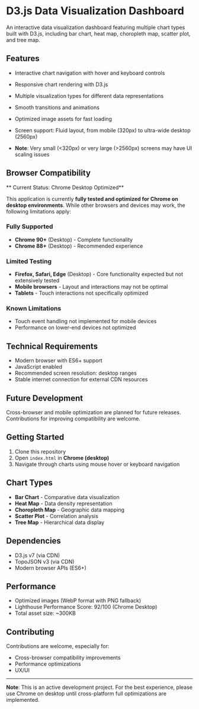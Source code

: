 # D3.js Data Visualization Dashboard

An interactive data visualization dashboard featuring multiple chart types built with D3.js, including bar chart, heat map, choropleth map, scatter plot, and tree map.

## Features

- Interactive chart navigation with hover and keyboard controls
- Responsive chart rendering with D3.js
- Multiple visualization types for different data representations
- Smooth transitions and animations
- Optimized image assets for fast loading
- Screen support: Fluid layout, from mobile (320px) to ultra-wide desktop (2560px)

- **Note**: Very small (<320px) or very large (>2560px) screens may have UI scaling issues

## Browser Compatibility

** Current Status: Chrome Desktop Optimized**

This application is currently **fully tested and optimized for Chrome on desktop environments**. While other browsers and devices may work, the following limitations apply:

### Fully Supported

- **Chrome 90+** (Desktop) - Complete functionality
- **Chrome 88+** (Desktop) - Recommended experience

### Limited Testing

- **Firefox, Safari, Edge** (Desktop) - Core functionality expected but not extensively tested
- **Mobile browsers** - Layout and interactions may not be optimal
- **Tablets** - Touch interactions not specifically optimized

### Known Limitations

- Touch event handling not implemented for mobile devices
- Performance on lower-end devices not optimized

## Technical Requirements

- Modern browser with ES6+ support
- JavaScript enabled
- Recommended screen resolution: desktop ranges
- Stable internet connection for external CDN resources

## Future Development

Cross-browser and mobile optimization are planned for future releases. Contributions for improving compatibility are welcome.

## Getting Started

1. Clone this repository
2. Open `index.html` in **Chrome (desktop)**
3. Navigate through charts using mouse hover or keyboard navigation

## Chart Types

- **Bar Chart** - Comparative data visualization
- **Heat Map** - Data density representation
- **Choropleth Map** - Geographic data mapping
- **Scatter Plot** - Correlation analysis
- **Tree Map** - Hierarchical data display

## Dependencies

- D3.js v7 (via CDN)
- TopoJSON v3 (via CDN)
- Modern browser APIs (ES6+)

## Performance

- Optimized images (WebP format with PNG fallback)
- Lighthouse Performance Score: 92/100 (Chrome Desktop)
- Total asset size: ~300KB

## Contributing

Contributions are welcome, especially for:

- Cross-browser compatibility improvements
- Performance optimizations
- UX/UI

---

**Note**: This is an active development project. For the best experience, please use Chrome on desktop until cross-platform full optimizations are implemented.

